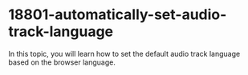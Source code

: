 # 18801-automatically-set-audio-track-language
In this topic, you will learn how to set the default audio track language based on the browser language.
